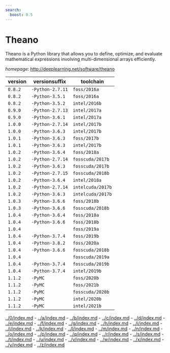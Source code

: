 ```yaml
---
search:
  boost: 0.5
---
```

# Theano

Theano is a Python library that allows you to define, optimize, and evaluate mathematical expressions involving multi-dimensional arrays efficiently.

*homepage*: <http://deeplearning.net/software/theano>

version | versionsuffix | toolchain
--------|---------------|----------
``0.8.2`` | ``-Python-2.7.11`` | ``foss/2016a``
``0.8.2`` | ``-Python-3.5.1`` | ``foss/2016a``
``0.8.2`` | ``-Python-3.5.2`` | ``intel/2016b``
``0.9.0`` | ``-Python-2.7.13`` | ``intel/2017a``
``0.9.0`` | ``-Python-3.6.1`` | ``intel/2017a``
``1.0.0`` | ``-Python-2.7.14`` | ``intel/2017b``
``1.0.0`` | ``-Python-3.6.3`` | ``intel/2017b``
``1.0.1`` | ``-Python-3.6.3`` | ``foss/2017b``
``1.0.1`` | ``-Python-3.6.3`` | ``intel/2017b``
``1.0.2`` | ``-Python-3.6.4`` | ``foss/2018a``
``1.0.2`` | ``-Python-2.7.14`` | ``fosscuda/2017b``
``1.0.2`` | ``-Python-3.6.3`` | ``fosscuda/2017b``
``1.0.2`` | ``-Python-2.7.15`` | ``fosscuda/2018b``
``1.0.2`` | ``-Python-3.6.4`` | ``intel/2018a``
``1.0.2`` | ``-Python-2.7.14`` | ``intelcuda/2017b``
``1.0.2`` | ``-Python-3.6.3`` | ``intelcuda/2017b``
``1.0.3`` | ``-Python-3.6.6`` | ``foss/2018b``
``1.0.3`` | ``-Python-3.6.6`` | ``fosscuda/2018b``
``1.0.4`` | ``-Python-3.6.4`` | ``foss/2018a``
``1.0.4`` | ``-Python-3.6.6`` | ``foss/2018b``
``1.0.4`` |  | ``foss/2019a``
``1.0.4`` | ``-Python-3.7.4`` | ``foss/2019b``
``1.0.4`` | ``-Python-3.8.2`` | ``foss/2020a``
``1.0.4`` | ``-Python-3.6.6`` | ``fosscuda/2018b``
``1.0.4`` |  | ``fosscuda/2019a``
``1.0.4`` | ``-Python-3.7.4`` | ``fosscuda/2019b``
``1.0.4`` | ``-Python-3.7.4`` | ``intel/2019b``
``1.1.2`` | ``-PyMC`` | ``foss/2020b``
``1.1.2`` | ``-PyMC`` | ``foss/2021b``
``1.1.2`` | ``-PyMC`` | ``fosscuda/2020b``
``1.1.2`` | ``-PyMC`` | ``intel/2020b``
``1.1.2`` | ``-PyMC`` | ``intel/2021b``

[../0/index.md](0) - [../a/index.md](a) - [../b/index.md](b) - [../c/index.md](c) - [../d/index.md](d) - [../e/index.md](e) - [../f/index.md](f) - [../g/index.md](g) - [../h/index.md](h) - [../i/index.md](i) - [../j/index.md](j) - [../k/index.md](k) - [../l/index.md](l) - [../m/index.md](m) - [../n/index.md](n) - [../o/index.md](o) - [../p/index.md](p) - [../q/index.md](q) - [../r/index.md](r) - [../s/index.md](s) - [../t/index.md](t) - [../u/index.md](u) - [../v/index.md](v) - [../w/index.md](w) - [../x/index.md](x) - [../y/index.md](y) - [../z/index.md](z)

